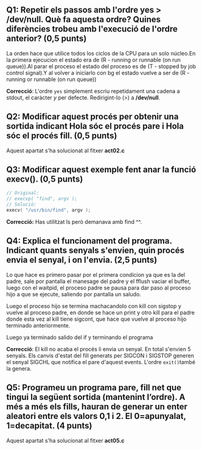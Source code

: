 ## Q1: Repetir els passos amb l'ordre yes > /dev/null. Què fa aquesta ordre? Quines diferències trobeu amb l'execució de l'ordre anterior? (0,5 punts)


La orden hace que utilice todos los ciclos de la CPU para un solo núcleo.En la primera ejecucion el estado era de (R - running or runnable (on run queue)).Al parar el proceso el estado del proceso es de (T - stopped by job control signal).Y al volver a iniciarlo con bg el estado vuelve a ser de (R - running or runnable (on run queue))

**Correcció**:
L'ordre ```yes``` simplement escriu repetidament una cadena a stdout, el caràcter *y* per defecte. Redirigint-lo (>) a **/dev/null**. 

## Q2: Modificar aquest procés per obtenir una sortida indicant Hola sóc el procés pare i Hola sóc el procés fill. (0,5 punts)

Aquest apartat s'ha solucionat al fitxer **act02.c**

## Q3: Modificar aquest exemple fent anar la funció execv(). (0,5 punts)
 
```c
// Original:
// execvp( "find", argv );
// Solució:
execv( "/usr/bin/find", argv );
```
**Correcció:**
Has utilitzat ls però demanava amb find ^^.

## Q4: Explica el funcionament del programa. Indicant quants senyals s'envien, quin procés envia el senyal, i on l'envia. (2,5 punts)

Lo que hace es primero pasar por el primera condicion ya que es la del padre, sale por pantalla el manesage del padre y 
el fflush vaciar el buffer, luego con el waitpid, el proceso padre se pausa para dar paso al proceso hijo a que se ejecute, saliendo por pantalla un saludo.

Luego el proceso hijo se termina machacandolo con kill con sigstop y vuelve al proceso padre, en donde se hace un print y otro 
kill para el padre donde esta vez al kill tiene sigcont, que hace que vuelve al proceso hijo terminado anteriormente.

Luego ya terminado salido del if y terminando el programa

**Correcció**:
El kill no acaba el procés li envia un senyal.
En total s'envien 5 senyals. Els canvis d'estat del fill generats per SIGCON i SIGSTOP generen el senyal SIGCHL que notifica el pare d'aquest events. L'ordre ```exit()```també la genera.

## Q5: Programeu un programa pare, fill net que tingui la següent sortida (mantenint l’ordre). A més a més els fills, hauran de generar un enter aleatori entre els valors 0,1 i 2. El 0=apunyalat, 1=decapitat.  (4 punts)

Aquest apartat s'ha solucionat al fitxer **act05.c**


